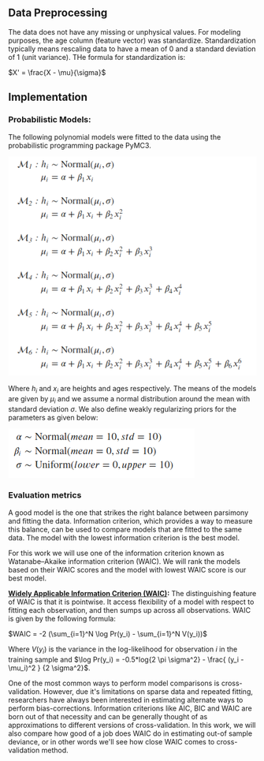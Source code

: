## Data Preprocessing

The data does not have any missing or unphysical values. For modeling purposes, the age column (feature vector) was standardize. Standardization typically means rescaling data to have a mean of 0 and a standard deviation of 1 (unit variance). THe formula for standardization is:

$X' = \frac{X - \mu}{\sigma}$

## Implementation

### Probabilistic Models:

The following polynomial models were fitted to the data using the probabilistic programming package PyMC3.

![](pics/modelequations.png)

Where $h_i$ and $x_i$ are heights and ages respectively. The means of the models are given by $\mu_i$ and we assume a normal distribution around the mean with standard deviation $\sigma$. We also define weakly regularizing priors for the parameters as given below:

![](pics/priors.png)

### Evaluation metrics

A good model is the one that strikes the right balance between parsimony and fitting the data. Information criterion, which provides a way to measure this balance, can be used to compare models that are fitted to the same data. The model with the lowest information criterion is the best model.

For this work we will use one of the information criterion known as Watanabe–Akaike information criterion (WAIC). We will rank the models based on their WAIC scores and the model with lowest WAIC score is our best model.

**[Widely Applicable Information Criterion (WAIC)](http://www.stat.columbia.edu/~gelman/research/published/waic_understand3.pdf):** The distinguishing feature of WAIC is that it is pointwise. It access flexibility of a model with respect to fitting each observation, and then sumps up across all observations. WAIC is given by the following formula:

$WAIC = -2 (\sum_{i=1}^N \log Pr(y_i) - \sum_{i=1}^N V(y_i))$

Where $V(y_i)$ is the variance in the log-likelihood for observation $i$ in the training sample and $\log Pr(y_i) = -0.5*log{2 \pi \sigma^2} - \frac{ (y_i - \mu_i)^2 } {2 \sigma^2}$.

One of the most common ways to perform model comparisons is cross-validation. However, due it's limitations on sparse data and repeated fitting, researchers have always been interested in estimating alternate ways to perform bias-corrections. Information criterions like AIC, BIC and WAIC are born out of that necessity and can be generally thought of as approximations to different versions of cross-validation. In this work, we will also compare how good of a job does WAIC do in estimating out-of sample deviance, or in other words we'll see how close WAIC comes to cross-validation method.
